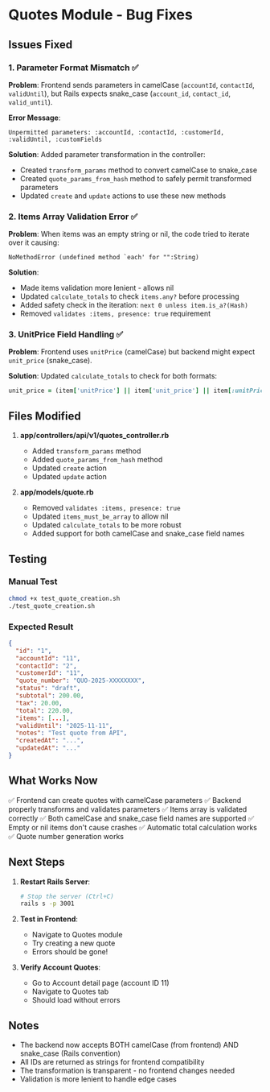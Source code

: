 # Quotes Module - Bug Fixes

## Issues Fixed

### 1. Parameter Format Mismatch ✅

**Problem**: Frontend sends parameters in camelCase (`accountId`, `contactId`, `validUntil`), but Rails expects snake_case (`account_id`, `contact_id`, `valid_until`).

**Error Message**:
```
Unpermitted parameters: :accountId, :contactId, :customerId, :validUntil, :customFields
```

**Solution**: Added parameter transformation in the controller:
- Created `transform_params` method to convert camelCase to snake_case
- Created `quote_params_from_hash` method to safely permit transformed parameters
- Updated `create` and `update` actions to use these new methods

### 2. Items Array Validation Error ✅

**Problem**: When items was an empty string or nil, the code tried to iterate over it causing:
```
NoMethodError (undefined method `each' for "":String)
```

**Solution**: 
- Made items validation more lenient - allows nil
- Updated `calculate_totals` to check `items.any?` before processing
- Added safety check in the iteration: `next 0 unless item.is_a?(Hash)`
- Removed `validates :items, presence: true` requirement

### 3. UnitPrice Field Handling ✅

**Problem**: Frontend uses `unitPrice` (camelCase) but backend might expect `unit_price` (snake_case).

**Solution**: Updated `calculate_totals` to check for both formats:
```ruby
unit_price = (item['unitPrice'] || item['unit_price'] || item[:unitPrice] || item[:unit_price]).to_f
```

## Files Modified

1. **app/controllers/api/v1/quotes_controller.rb**
   - Added `transform_params` method
   - Added `quote_params_from_hash` method
   - Updated `create` action
   - Updated `update` action

2. **app/models/quote.rb**
   - Removed `validates :items, presence: true`
   - Updated `items_must_be_array` to allow nil
   - Updated `calculate_totals` to be more robust
   - Added support for both camelCase and snake_case field names

## Testing

### Manual Test
```bash
chmod +x test_quote_creation.sh
./test_quote_creation.sh
```

### Expected Result
```json
{
  "id": "1",
  "accountId": "11",
  "contactId": "2",
  "customerId": "11",
  "quote_number": "QUO-2025-XXXXXXXX",
  "status": "draft",
  "subtotal": 200.00,
  "tax": 20.00,
  "total": 220.00,
  "items": [...],
  "validUntil": "2025-11-11",
  "notes": "Test quote from API",
  "createdAt": "...",
  "updatedAt": "..."
}
```

## What Works Now

✅ Frontend can create quotes with camelCase parameters
✅ Backend properly transforms and validates parameters
✅ Items array is validated correctly
✅ Both camelCase and snake_case field names are supported
✅ Empty or nil items don't cause crashes
✅ Automatic total calculation works
✅ Quote number generation works

## Next Steps

1. **Restart Rails Server**:
   ```bash
   # Stop the server (Ctrl+C)
   rails s -p 3001
   ```

2. **Test in Frontend**:
   - Navigate to Quotes module
   - Try creating a new quote
   - Errors should be gone!

3. **Verify Account Quotes**:
   - Go to Account detail page (account ID 11)
   - Navigate to Quotes tab
   - Should load without errors

## Notes

- The backend now accepts BOTH camelCase (from frontend) AND snake_case (Rails convention)
- All IDs are returned as strings for frontend compatibility
- The transformation is transparent - no frontend changes needed
- Validation is more lenient to handle edge cases
